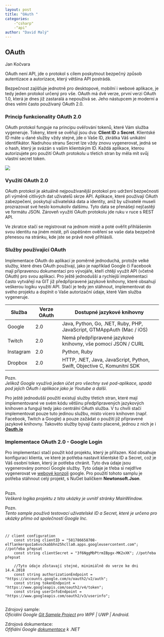 ```yaml
---
layout: post
title: "OAuth "
categories:
    -"csharp"
    -"api"
author: "David Malý"
--- 
```



##  OAuth 


Jan Kočvara



OAuth není API, jde o protokol s cílem poskytnout bezpečný způsob autentizace a autorizace, který většina API postrádá.



Bezpečnost zajišťuje jednotně pro desktopové, mobilní i webové aplikace, je tedy jeden protokol určený pro vše. OAuth má dvě verze, první verzi OAuth 1.0, která je dnes již zastaralá a nepoužívá se. Jeho nástupcem je moderní a dnes velmi často používaný OAuth 2.0.


### Princip funkcionality OAuth 2.0 


OAuth protokol funguje na principu ověřování tokenů, které Vám služba vygeneruje. Tokeny, které se ověřují jsou dva: **Client ID** a **Secret**. Klientské ID máte u dané služby vždy stejné, jde o Vaše ID, zkrátka Váš unikátní identifikátor. Nadruhou stranu Secret lze vždy znovu vygenerovat, jedná se o hash, který je svázán s vašim klientským ID. Každá aplikace, kterou autorizujete pro použití OAuth protokolu u třetích stran by měla mít svůj vlastní secret token.

![](images/Oauth-dia.png)
### Využití OAuth 2.0


OAuth protokol je aktuálně nejpoužívanější protokol pro udržení bezpečnosti při výměně citlivých dat uživatelů skrze API. Aplikace, které používají OAuth zabezpečení, poskytují uživatelská data a identity, aniž by uživatelé museli prozrazovat své heslo komukoliv dalšímu. Tyto data se přenášejí nejčastěji ve formátu JSON. Zároveň využití OAuth protokolu jde ruku v ruce s REST API.



Ve zkratce stačí se registrovat na jednom místě a poté ověřit přihlášením svou identitu na jiném místě, při úspěšném ověření se vaše data bezpečně přenesou na stránku, kde jste se právě nově přihlásili.


### Služby používající OAuth


Implementace OAuth do aplikací je poměrně jednoduchá, protože velké služby, které dnes OAuth používají, jako je například Google či Facebook mají připravenou dokumentaci pro vývojáře, kteří chtějí využít API (včetně OAuth) pro svou aplikaci. Pro ještě jednodušší a rychlejší implementaci často vytvářejí na GIT již předpřipravené jazykové knihovny, které obsahují veškerou logiku využití API. Stačí je tedy jen stáhnout, implementovat do svého projektu a doplnit o Vaše autorizační údaje, které Vám služba vygeneruje.



|  Služba  |  Verze OAuth  |  Dostupné jazykové knihovny  |
| --- | --- | --- |
| Google | 2.0 |  Java, Python, Go, .NET, Ruby, PHP, JavaScript, GTMAppAuth (Mac / iOS)  |
| Twitch |  2.0  |  Nemá předpřipravené jazykové knihovny, vše pomocí JSON / CURL |
| Instagram |  2.0  |  Python, Ruby  |
| Dropbox |  2.0  |  HTTP, .NET, Java, JavaScript, Python, Swift, Objective C, Komunitní SDK  |



Pozn.<br>    *Jelikož Google využívá jeden účet pro všechny své pod-aplikace, spadá pod jejich OAuth i aplikace jako je Youtube a další.*



Pro ještě jednodušší použití existují služby třetích stran, které mají implementované ve svém kódu většinu předpřipravených jazykových knihoven a fungují tedy jako centrální OAuth služba. V tu chvíli stačí implementovat pouze tuto jedinou službu, místo vícero knihoven (např. Facebook, Twitch a Google) a pouze zažádat o použití již připravené jazykové knihovny. Takovéto služby bývají často placené, jednou z nich je i [**Oauth.io**](http://www.oauth.io)


###  Implementace OAuth 2.0 - Google Login 




 Pro implementaci stačí použít kód projektu, který je přiřazen. Kód obsahuje konfiguraci klienta, ve které je potřeba nastavit klientské ID a Secret, což je Váš osobní token, který je potřeba chránit. Tyto dva údaje jsou vygenerovány pomocí Google služby. Tyto údaje je třeba si nejdříve vygenerovat ve [webové konzoli](https://console.developers.google.com/) google. Pro použití tohoto samplu je potřeba stáhnout celý projekt, s NuGet balíčkem **Newtonsoft.Json**.<br><br>

Pozn.<br>    *Veškerá logika projektu z této ukázky je uvnitř stránky MainWindow.*



Pozn.<br>    *Tento sample používá testovací uživatelské ID a Secret, které je určeno pro ukázky přímo od společnosti Google Inc.*


```


// client configuration
    const string clientID = "581786658708-elflankerquo1a6vsckabbhn25hclla0.apps.googleusercontent.com"; //potřeba přepsat
    const string clientSecret = "3f6NggMbPtrmIBpgx-MK2xXK"; //potřeba přepsat

    //Tyto údaje zůstavají stejné, minimiálně do verze ke dni 14.4.2018
    const string authorizationEndpoint = "https://accounts.google.com/o/oauth2/v2/auth";
    const string tokenEndpoint = "https://www.googleapis.com/oauth2/v4/token";
    const string userInfoEndpoint = "https://www.googleapis.com/oauth2/v3/userinfo";


```


Zdrojový sample:<br>    *Oficiální Google [Git Sample Project](https://github.com/googlesamples/oauth-apps-for-windows) pro WPF | UWP | Android.*



Zdrojová dokumentace:<br>    *Ofifiální Google [dokumentace](https://developers.google.com/api-client-library/dotnet/guide/aaa_oauth) k .NET*

